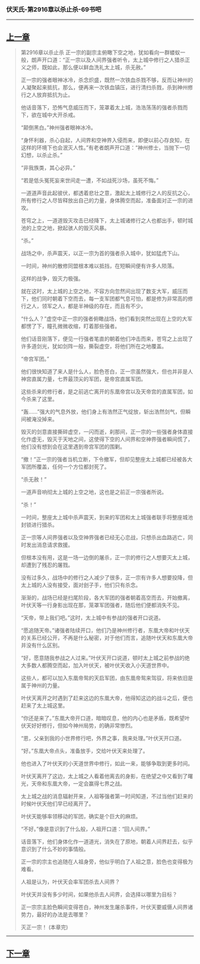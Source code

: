 ### 伏天氏-第2916章以杀止杀-69书吧

--------
[上一章](./9b7b6c17b244dce5090ce5f0fe7e294a.md)
--------


>
>
>
>第2916章以杀止杀
>正一宗的副宗主俯瞰下空之地，犹如看向一群蝼蚁一般，朗声开口道：“正一宗以及人间界强者听令，太上城中修行之人猎杀正义之师，既如此，那么便以鲜血洗礼太上城，杀无赦。”
>
>正一宗的强者眼神冰冷，杀念炽盛，既然一次铁血杀戮不够，反而让神州的人凝聚起来抵抗，那么，便再来一次铁血镇压，进行清扫杀戮，杀到神州修行之人放弃抵抗为止。
>
>他话音落下，恐怖气息威压而下，笼罩着太上城，浩浩荡荡的强者杀戮而下，欲在城中大开杀戒。
>
>“颠倒黑白。”神州强者眼神冰冷。
>
>“身怀利器，杀心自起，人间界和空神界入侵而来，即便以前心存良知，在这样的环境下也会泯灭人性。”有老者朗声开口道：“神州修士，当抛下一切幻想，以杀止杀。”
>
>“非我族类，其心必异。”
>
>“若是低头冤死妄来世间走一遭，不如战死沙场，虽死不悔。”
>
>一道道声音此起彼伏，都透着悲壮之意，激起太上城修行之人的反抗之心，所有修行之人尽皆释放出自己的力量，身体腾空而起，准备面对正一宗的进攻。
>
>苍穹之上，一道道毁灭攻击已经降下，太上城诸修行之人也都出手，顿时城池的上空之地，掀起骇人的毁灭风暴。
>
>“杀。”
>
>战场之中，杀声震天，以正一宗为首的强者杀入城中，犹如猛虎下山。
>
>一时间，神州的散修同盟根本难以抵挡，在短瞬间便有许多人陨落。
>
>这样的战争，毁灭力极强。
>
>就在这时，太上城的上空之地，不容方向忽然间出现了数支大军，威压而下，他们同时朝着下空而去，每一支军团都气息可怕，都是修为非常高的修行之人，领军之人，都是半神级的存在，而且有不少。
>
>“什么人？”虚空中正一宗的强者俯瞰战场，他们看到突然出现在上空的大军都愣了下，瞳孔微微收缩，盯着那些强者。
>
>他们话音刚落下，便见一行强者笔直的朝着他们冲击而来，苍穹之上出现了许多道剑光，犹如剑阵一般，撕裂虚空，将他们所在之地覆盖。
>
>“帝宫军团。”
>
>他们很快知道了来人是什么人，脸色苍白，正一宗虽然强大，但也并非是人神宫直属力量，七界最顶尖的军团，是帝宫直属军团。
>
>这些杀来的修行者，是之前逃亡离开的东凰帝宫以及天帝宫的直属军团，如今杀来了这里。
>
>“轰……”强大的气息外放，他们身上有浩然正气绽放，斩出浩然剑气，但瞬间被淹没掉来。
>
>毁灭的剑意直接撕碎虚空，一闪而逝，刹那间，正一宗的一些强者身体直接化作虚无，毁灭于天地之间，这使得下空的人间界和空神界强者瞬间慌了，他们没有想到会在这里遇到帝宫军团的围剿。
>
>“撤！”正一宗的强者当机立断，下令撤军，但却见整座太上城都已经被各大军团所覆盖，任何一个方位都封死了。
>
>“杀无赦！”
>
>一道声音响彻太上城的上空之地，这也是之前正一宗强者所说。
>
>“杀！”
>
>一时间，整座太上城中杀声震天，到来的军团和太上城强者联手将整座城池封锁进行猎杀。
>
>正一宗等人间界强者以及空神界强者已经无心恋战，只想杀出血路逃亡，同时发出消息请求救援。
>
>但根本没有用，这是一场一边倒的屠杀，正一宗的修行之人想要灭太上城，却遭到了残忍的屠戮。
>
>没有过多久，战场中的修行之人减少了很多，正一宗有许多人想要投降，但太上城的人没有接受，面对刽子手，他们只有杀念。
>
>渐渐的，战场已经是扫尾阶段，各大军团的强者朝着高空而去，开始撤离，叶伏天等一行身影出现在那，笼罩军团强者，随后他们便都消失不见。
>
>“天帝，带上我们吧。”这时，太上城中有参战的强者开口说道。
>
>“愿追随天帝。”诸强者陆续开口，他们乃是神州修行者，东凰大帝和叶伏天的关系已经公开，不再是什么秘密，对于他们而言，追随叶伏天和东凰大帝并没有什么区别。
>
>“好，愿意随我参战之人过来。”叶伏天开口说道，顿时太上城之前参战的绝大多数人都腾空而起，加入叶伏天，被叶伏天收入小天道世界中。
>
>这些人，都可以加入东凰帝鸳的天启军团，由东凰帝鸳来驾驭，将来依旧是属于神州的力量。
>
>叶伏天离开之时遇到了赶来这边的东凰大帝，他得知这边的战斗之后，便也赶来了太上城这里。
>
>“你还是来了。”东凰大帝开口道，暗暗叹息，他的内心也是矛盾，既希望叶伏天好好修行，但如今神州局势，的确非常惨烈。
>
>“恩，父亲到我的小世界修行吧，外界之事，我来处理。”叶伏天开口道。
>
>“好。”东凰大帝点头，准备放手，交给叶伏天来处理了。
>
>他也进入了叶伏天的小天道世界中修行，如此一来，能够争取到更多时间。
>
>叶伏天离开了这边，太上城之人看着他离去的身影，在绝望之中又看到了曙光，天帝和东凰大帝，一定会赢得七界之战。
>
>太上城之战的消息辐射开来，人祖等强者第一时间知道，不过当他们赶来的时候叶伏天他们早已经离开了。
>
>叶伏天能够率领移动的军团，确实是个巨大的麻烦。
>
>“不好。”像是意识到了什么般，人祖开口道：“回人间界。”
>
>话音落下，他们身体化作一道道光，消失在了原地，朝着人间界赶去，似乎意识到了什么不妙的事情般。
>
>正一宗的宗主也追随在人祖身旁，他似乎明白了人祖之意，脸色也变得极为难看。
>
>人祖是认为，叶伏天会率军团杀去人间界？
>
>叶伏天并没有多少时间，如果他杀去人间界，会选择以哪里为目标？
>
>正一宗宗主脸色瞬间变得苍白，神州发生屠杀事件，叶伏天要威慑人间界诸势力，最好的办法是去哪里？
>
>灭正一宗！
>(本章完)
>
>

--------
[下一章](./a8ead29ac9d2f51b80f5f3f5329ff22b.md)
--------
